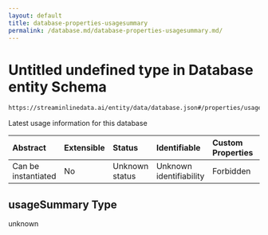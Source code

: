 ```yaml
---
layout: default
title: database-properties-usagesummary
permalink: /database.md/database-properties-usagesummary.md/
---
```

# Untitled undefined type in Database entity Schema

```txt
https://streaminlinedata.ai/entity/data/database.json#/properties/usageSummary
```

Latest usage information for this database

| Abstract            | Extensible | Status         | Identifiable            | Custom Properties | Additional Properties | Access Restrictions | Defined In                                                         |
| :------------------ | :--------- | :------------- | :---------------------- | :---------------- | :-------------------- | :------------------ | :----------------------------------------------------------------- |
| Can be instantiated | No         | Unknown status | Unknown identifiability | Forbidden         | Allowed               | none                | [database.json*](database.md "open original schema") |

## usageSummary Type

unknown
